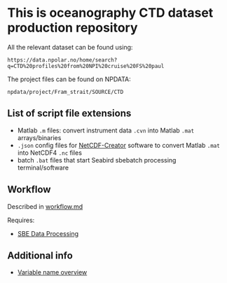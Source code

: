 # This is oceanography CTD dataset production repository

All the relevant dataset can be found using: 
```
https://data.npolar.no/home/search?q=CTD%20profiles%20from%20NPI%20cruise%20FS%20paul
```

The project files can be found on NPDATA: 
```
npdata/project/Fram_strait/SOURCE/CTD
```

## List of script file extensions
- Matlab `.m` files: convert instrument data `.cvn` into Matlab `.mat` arrays/binaries
- `.json` config files for [NetCDF-Creator](https://gitlab.com/npolar/netcdf-creator) software to convert Matlab `.mat` into NetCDF4 `.nc` files
- batch `.bat` files that start Seabird sbebatch processing terminal/software

## Workflow
Described in [workflow.md](workflow.md)

Requires:
- [SBE Data Processing](https://www.seabird.com/software)

## Additional info
- [Variable name overview](https://docs.google.com/spreadsheets/d/1RBGrF3EpTsY2bSWDIT-T6CzXqMzAzaFxAbrmaeaw6wE/edit#gid=0)
